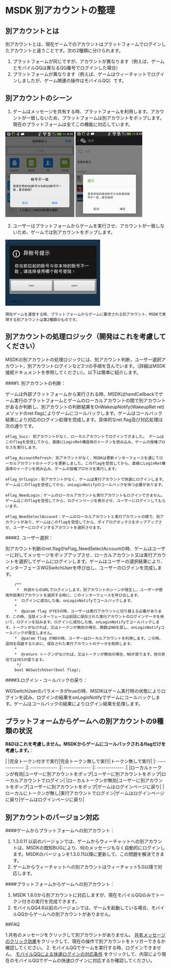 ﻿
MSDK 別アカウントの整理
=======

別アカウントとは
---

別アカウントとは、現在ゲームでのアカウントはプラットフォームでログインしたアカウントと違うことです。次の2種類に分けられます。

1. プラットフォームが同じですが、アカウントが異なります（例えば、ゲームとモバイルQQは異なるQQ番号でログインした場合）
2. プラットフォームが異なります（例えば、ゲームはウィーチャットでログインしましたが、ゲーム関連の操作はモバイルQQ）です。

別アカウントのシーン
---

1. ゲームはメッセージを共有する時、プラットフォームを利用します。アカウントが一致しないため、プラットフォームは別アカウントをポップします。現在のプラットフォームは全てこの機能に対応しています。

![game2qq](./diff-account-game2qq.png) 
![game2wechat](./diff-account-game2wechat.png)

2. ユーザーはプラットフォームからゲームを実行させ、アカウントが一致しないため、ゲームでは別アカウントをポップします。

![plat2wechat](./diff-account-plat2wechat.png) 

`現在ゲームを運営する時、プラットフォームからゲームに要求される別アカウント、MSDKで実現する別アカウントは第2種類のものです。`

別アカウントの処理ロジック（開発はこれを考慮してください）
---
MSDKの別アカウントの処理ロジックには、別アカウント判断，ユーザー選択アカウント，別アカウントログインなど3つの手順を含んでいます。（詳細はMSDK接続ドキュメントを参照してください）。以下は簡単に紹介します。

####1. 別アカウントの判断：

ゲームは外部プラットフォームから実行される時、MSDKはhandCallbackでゲーム実行のプラットフォームとゲームのローカルアカウントの間で別アカウントがあるか判断し、別アカウントの判断結果をOnWakeupNotify(WakeupRet ret)メソッドのret.flagによりゲームにコールバックします。ゲームはコールバック結果により対応のログイン処理を完成します。具体的なret.flag及び対応処理は次の通りです。

	eFlag_Succ: 別アカウントがなく、ローカルアカウントでログインできました。 ゲームはこのflagを受信してから、直接にLoginRet構造体のトークンを読み込み、ゲームの授権プロセスを実行します。

	eFlag_AccountRefresh: 別アカウントがなく、MSDKは更新インターフェースを通じてローカルアカウントのトークンを更新しました。このflagを受信してから、直接にLoginRet構造体のトークンを読み込み、ゲームの授権プロセスを実行します。

	eFlag_UrlLogin：別アカウントがなく、ゲームは実行アカウントで快速にログインします。ゲームはこのflagを受信してから、onLoginNotifyのコールバックを待つ必要があります。

	eFlag_NeedLogin：ゲームのローカルアカウントも実行アカウントもログインできません。ゲームはこのflagを受信してから、ログインページを表示させ、ユーザーにログインしてもらいます。

	eFlag_NeedSelectAccount：ゲームのローカルアカウントと実行アカウントの間で、別アカウントがあり、ゲームはこのflagを受信してから、ダイアログボックスをポップアップさせ、ユーザーにログインするアカウントを選択させます。

####2. ユーザー選択：

別アカウント判断のret.flagがeFlag_NeedSelectAccountの時、ゲームはユーザーに対してメッセージをポップアップさせ、ローカルアカウント又は実行アカウントを選択してゲームにログインします。ゲームはユーザーの選択結果により、インターフェースWGSwitchUserを呼び出し、ユーザーのログインを完成します。

		/**
		 *  外部からのURLでログインします。別アカウントのシーンが発生し、ユーザーが使用外部実行アカウントを選択する時に、このインターフェースを呼び出します。
	 	*  ログインに成功した後、onLoginNotifyでコールバックします。
	 	*
	 	*  @param flag がYESの時、ユーザーは実行アカウントに切り替える必要があります。この時、当該インターフェースは前回に保存された実行アカウントのログインデータを用いて、ログインを試みます。ログインに成功した後、onLoginNotifyでコールバックします。トークンがなければ、又はトークンが無効の場合、関数はNOを戻し、onLoginNotifyコールバックが発生しません。
	 	*  @param flag がNOの時、ユーザーはローカルアカウントを利用します。この時、混同を回避するために、保存された実行アカウントのデータを削除します。
	 	*
	 	*  @return トークンがなければ，又はトークンが無効の場合、NOが戻ります。他の状況ではYESが戻ります。
		 */
		bool WGSwitchUser(bool flag);

####3.ログイン・コールバックの戻り：

WGSwitchUserのパラメータがtrueの時、MSDKはゲーム実行時の状態によりログインを試み、ログインの結果をonLoginNotifyでゲームにコールバックします。ゲームはコールバックの結果によりログイン結果を処理します。

プラットフォームからゲームへの別アカウントの9種類の状況
----

**R&Dはこれを考慮しません。MSDKからゲームにコールバックされるflagだけを考慮します。**：

|           |完全トークン付きで実行|完全トークン無しで実行|トークン無しで実行|
|: ------------- :|: ------------- :|: ------------- :|: ------------- :|
|ローカルトークンが有効|ユーザーに別アカウントをポップ|ユーザーに別アカウントをポップ|ローカルアカウントでログイン|
|ローカルトークンが無効|ユーザーに別アカウントをポップ|ユーザーに別アカウントをポップ|ゲームはログインページに戻り|
|ローカルにトークンが無し|実行アカウントでログイン|ゲームはログインページに戻り|ゲームはログインページに戻り|


別アカウントのバージョン対応
-----
####ゲームからプラットフォームへの別アカウント：

1. 1.3.0.11 以前のバージョンでは、ゲームからウィーチャットへの別アカウントは、MSDKの既知BUGにより、何のメッセージもなく自動的にログインします。MSDKのバージョンを1.3.0.11以降に更新して、この問題を解決できます。
2. ゲームからウィーチャットへの別アカウントはウィーチャット5.0以降で対応します。

####プラットフォームからゲームへの別アカウント：
1. MSDK 1.8.0から別アカウントに対応しますが、現在モバイルQQのみでトークン付きの実行を完成できます。
2. モバイルQQ4.6以前のバージョンでは、ゲームを起動している場合、モバイルQQからゲームへの別アカウントがありません。


##FAQ

1.共有のメッセージをクリックして別アカウントがありません。 [共有メッセージのクリック効果](share.md#共有メッセージのクリック効果)をクリックして、現在の操作で別アカウントをトリガーできるか確認してください。
2. モバイルQQでゲームを実行する時、ログインできません。 [モバイルQQによる快速ログインの対応条件](qq.md#快速ログイン) をクリックして、内容により現在のモバイルQQでゲームの快速ログインに対応するか確認してください。

